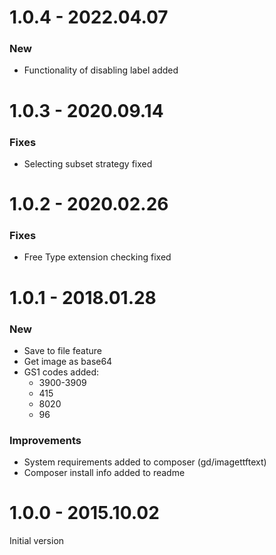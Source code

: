# 1.0.4 - 2022.04.07

### New

- Functionality of disabling label added


# 1.0.3 - 2020.09.14

### Fixes

- Selecting subset strategy fixed 


# 1.0.2 - 2020.02.26

### Fixes

- Free Type extension checking fixed 


# 1.0.1 - 2018.01.28

### New

- Save to file feature
- Get image as base64
- GS1 codes added:
	- 3900-3909
	- 415
	- 8020
	- 96
	
### Improvements

- System requirements added to composer (gd/imagettftext)
- Composer install info added to readme	


# 1.0.0 - 2015.10.02

Initial version